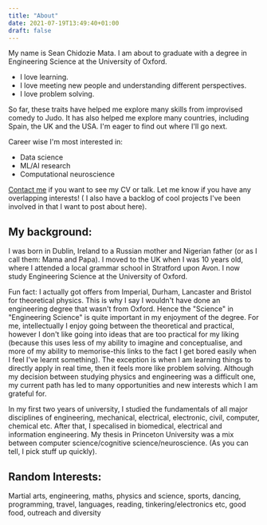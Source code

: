 ```yaml
---
title: "About"
date: 2021-07-19T13:49:40+01:00
draft: false
---
```

My name is Sean Chidozie Mata. I am about to graduate with a degree in Engineering Science at the University of Oxford. 

- I love learning. 
- I love meeting new people and understanding different perspectives.
- I love problem solving.

So far, these traits have helped me explore many skills from improvised comedy to Judo. It has also helped me explore many countries, including Spain, the UK and the USA. I'm eager to find out where I'll go next.

Career wise I'm most interested in:
- Data science
- ML/AI research
- Computational neuroscience

[Contact me](/contact) if you want to see my CV or talk. Let me know if you have any overlapping interests! ( I also have a backlog of cool projects I've been involved in that I want to post about here).

## My background:

I was born in Dublin, Ireland to a Russian mother and Nigerian father (or as I call them: Mama and Papa). I moved to the UK when I was 10 years old, where I attended a local grammar school in Stratford upon Avon. I now study Engineering Science at the University of Oxford. 

Fun fact: I actually got offers from Imperial, Durham, Lancaster and Bristol for theoretical physics. This is why I say I wouldn't have done an engineering degree that wasn't from Oxford. Hence the "Science" in "Engineering Science" is quite important in my enjoyment of the degree. For me, intellectually I enjoy going between the theoretical and practical, however I don't like going into ideas that are too practical for my liking (because this uses less of my ability to imagine and conceptualise, and more of my ability to memorise-this links to the fact I get bored easily when I feel I've learnt something). The exception is when I am learning things to directly apply in real time, then it feels more like problem solving. Although my decision between studying physics and engineering was a difficult one, my current path has led to many opportunities and new interests which I am grateful for. 

In my first two years of university, I studied the fundamentals of all major disciplines of engineering, mechanical, electrical, electronic, civil, computer, chemical etc. After that, I specalised in biomedical, electrical and information engineering. My thesis in Princeton University was a mix between computer science/cognitive science/neuroscience. (As you can tell, I pick stuff up quickly).

## Random Interests:
Martial arts, engineering, maths, physics and science, sports, dancing, programming, travel, languages, reading, tinkering/electronics etc, good food, outreach and diversity


